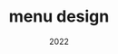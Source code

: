 ---
layout: artblog
type: illustration
title: menu design
subtitle: 2022
index: 4
post_cover: /assets/artstuff/menucover.png
images: 
  - image_path: 
---